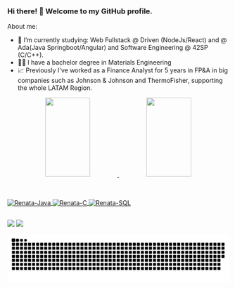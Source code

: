 ### Hi there! 👋 Welcome to my GitHub profile.

About me:

- 🌱 I’m currently studying: Web Fullstack @ Driven (NodeJs/React) and @ Ada(Java Springboot/Angular) and Software Engineering @ 42SP (C/C++).
- :woman_student: I have a bachelor degree in Materials Engineering
- :chart_with_upwards_trend: Previously I've worked as a Finance Analyst for 5 years in FP&A in big companies such as Johnson & Johnson and ThermoFisher, supporting the whole LATAM Region.

<div align="center">
  <a href="https://github.com/renatainacio">
  <img height="180em" img width="45%" src="https://github-readme-stats.vercel.app/api?username=renatainacio&show_icons=true&theme=dracula&include_all_commits=true&count_private=true"/>
  <img height="180em" img width="45%" src="https://github-readme-stats.vercel.app/api/top-langs/?username=renatainacio&layout=compact&langs_count=7&theme=dracula"/>
</div>
  
##
  
<div style="display: inline_block"><br>

  <img align="center" alt="Renata-Java" height="30" width="40" src="https://cdn.jsdelivr.net/gh/devicons/devicon/icons/java/java-original.svg">
  <img align="center" alt="Renata-C" height="30" width="40" src="https://cdn.jsdelivr.net/gh/devicons/devicon/icons/c/c-original.svg">
  <img align="center" alt="Renata-SQL" height="30" width="40" src="https://cdn.jsdelivr.net/gh/devicons/devicon/icons/mysql/mysql-original-wordmark.svg">
</div>

##

<div> 
  <a href="https://www.linkedin.com/in/renata-v-inacio/" target="_blank"><img src="https://img.shields.io/badge/-LinkedIn-%230077B5?style=for-the-badge&logo=linkedin&logoColor=white" target="_blank"></a> 
  <a href = "mailto:revazgauska@gmail.com"><img src="https://img.shields.io/badge/-Gmail-%23333?style=for-the-badge&logo=gmail&logoColor=white" target="_blank"></a>

  ![Snake animation](https://github.com/renatainacio/renatainacio/blob/output/github-contribution-grid-snake.svg)
  
</div>
